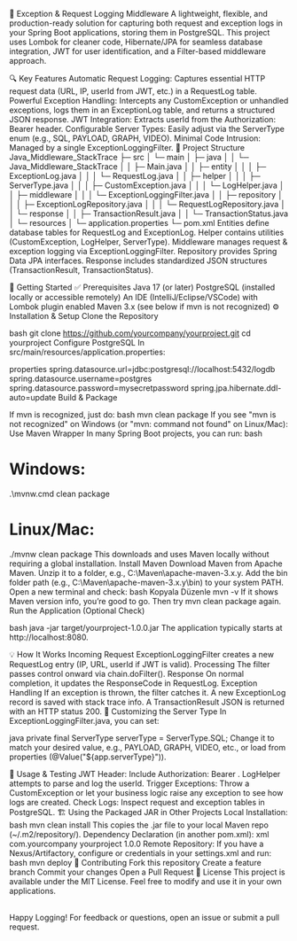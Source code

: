 🚀 Exception & Request Logging Middleware
A lightweight, flexible, and production-ready solution for capturing both request and exception logs in your Spring Boot applications, storing them in PostgreSQL. This project uses Lombok for cleaner code, Hibernate/JPA for seamless database integration, JWT for user identification, and a Filter-based middleware approach.

🔍 Key Features
Automatic Request Logging: Captures essential HTTP request data (URL, IP, userId from JWT, etc.) in a RequestLog table.
Powerful Exception Handling: Intercepts any CustomException or unhandled exceptions, logs them in an ExceptionLog table, and returns a structured JSON response.
JWT Integration: Extracts userId from the Authorization: Bearer <token> header.
Configurable Server Types: Easily adjust via the ServerType enum (e.g., SQL, PAYLOAD, GRAPH, VIDEO).
Minimal Code Intrusion: Managed by a single ExceptionLoggingFilter.
📂 Project Structure
Java_Middleware_StackTrace
├─ src
│  └─ main
│     ├─ java
│     │  └─ Java_Middleware_StackTrace
│     │     ├─ Main.java
│     │     ├─ entity
│     │     │  ├─ ExceptionLog.java
│     │     │  └─ RequestLog.java
│     │     ├─ helper
│     │     │  ├─ ServerType.java
│     │     │  ├─ CustomException.java
│     │     │  └─ LogHelper.java
│     │     ├─ middleware
│     │     │  └─ ExceptionLoggingFilter.java
│     │     ├─ repository
│     │     │  ├─ ExceptionLogRepository.java
│     │     │  └─ RequestLogRepository.java
│     │     └─ response
│     │        ├─ TransactionResult.java
│     │        └─ TransactionStatus.java
│     └─ resources
│        └─ application.properties
└─ pom.xml
Entities define database tables for RequestLog and ExceptionLog.
Helper contains utilities (CustomException, LogHelper, ServerType).
Middleware manages request & exception logging via ExceptionLoggingFilter.
Repository provides Spring Data JPA interfaces.
Response includes standardized JSON structures (TransactionResult, TransactionStatus).

🏁 Getting Started
✅ Prerequisites
Java 17 (or later)
PostgreSQL (installed locally or accessible remotely)
An IDE (IntelliJ/Eclipse/VSCode) with Lombok plugin enabled
Maven 3.x (see below if mvn is not recognized)
⚙️ Installation & Setup
Clone the Repository

bash
git clone https://github.com/yourcompany/yourproject.git
cd yourproject
Configure PostgreSQL
In src/main/resources/application.properties:

properties
spring.datasource.url=jdbc:postgresql://localhost:5432/logdb
spring.datasource.username=postgres
spring.datasource.password=mysecretpassword
spring.jpa.hibernate.ddl-auto=update
Build & Package

If mvn is recognized, just do:
bash
mvn clean package
If you see "mvn is not recognized" on Windows (or "mvn: command not found" on Linux/Mac):
Use Maven Wrapper
In many Spring Boot projects, you can run:
bash
# Windows:
.\mvnw.cmd clean package

# Linux/Mac:
./mvnw clean package
This downloads and uses Maven locally without requiring a global installation.
Install Maven
Download Maven from Apache Maven.
Unzip it to a folder, e.g., C:\Maven\apache-maven-3.x.y\.
Add the bin folder path (e.g., C:\Maven\apache-maven-3.x.y\bin) to your system PATH.
Open a new terminal and check:
bash
Kopyala
Düzenle
mvn -v
If it shows Maven version info, you’re good to go. Then try mvn clean package again.
Run the Application (Optional Check)

bash
java -jar target/yourproject-1.0.0.jar
The application typically starts at http://localhost:8080.

💡 How It Works
Incoming Request
ExceptionLoggingFilter creates a new RequestLog entry (IP, URL, userId if JWT is valid).
Processing
The filter passes control onward via chain.doFilter().
Response
On normal completion, it updates the ResponseCode in RequestLog.
Exception Handling
If an exception is thrown, the filter catches it.
A new ExceptionLog record is saved with stack trace info.
A TransactionResult JSON is returned with an HTTP status 200.
🔧 Customizing the Server Type
In ExceptionLoggingFilter.java, you can set:

java
private final ServerType serverType = ServerType.SQL;
Change it to match your desired value, e.g., PAYLOAD, GRAPH, VIDEO, etc., or load from properties (@Value("${app.serverType}")).

🚀 Usage & Testing
JWT Header: Include Authorization: Bearer <token>. LogHelper attempts to parse and log the userId.
Trigger Exceptions: Throw a CustomException or let your business logic raise any exception to see how logs are created.
Check Logs: Inspect request and exception tables in PostgreSQL.
🏗 Using the Packaged JAR in Other Projects
Local Installation:
bash
mvn clean install
This copies the .jar file to your local Maven repo (~/.m2/repository/).
Dependency Declaration (in another pom.xml):
xml
<dependency>
    <groupId>com.yourcompany</groupId>
    <artifactId>yourproject</artifactId>
    <version>1.0.0</version>
</dependency>
Remote Repository: If you have a Nexus/Artifactory, configure <distributionManagement> or credentials in your settings.xml and run:
bash
mvn deploy
🤝 Contributing
Fork this repository
Create a feature branch
Commit your changes
Open a Pull Request
📝 License
This project is available under the MIT License. Feel free to modify and use it in your own applications.

<br/>
Happy Logging! For feedback or questions, open an issue or submit a pull request.